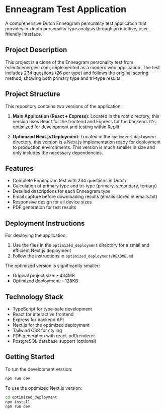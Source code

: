 # Enneagram Test Application

A comprehensive Dutch Enneagram personality test application that provides in-depth personality type analysis through an intuitive, user-friendly interface.

## Project Description

This project is a clone of the Enneagram personality test from eclecticenergies.com, implemented as a modern web application. The test includes 234 questions (26 per type) and follows the original scoring method, showing both primary type and tri-type results.

## Project Structure

This repository contains two versions of the application:

1. **Main Application (React + Express)**: Located in the root directory, this version uses React for the frontend and Express for the backend. It's optimized for development and testing within Replit.

2. **Optimized Next.js Deployment**: Located in the `optimized_deployment` directory, this version is a Next.js implementation ready for deployment to production environments. This version is much smaller in size and only includes the necessary dependencies.

## Features

- Complete Enneagram test with 234 questions in Dutch
- Calculation of primary type and tri-type (primary, secondary, tertiary)
- Detailed descriptions for each Enneagram type
- Email capture before downloading results (emails stored in emails.txt)
- Responsive design for all device sizes
- PDF generation for test results

## Deployment Instructions

For deploying the application:

1. Use the files in the `optimized_deployment` directory for a small and efficient Next.js deployment
2. Follow the instructions in `optimized_deployment/README.md`

The optimized version is significantly smaller:
- Original project size: ~434MB
- Optimized deployment: ~128KB

## Technology Stack

- TypeScript for type-safe development
- React for interactive frontend
- Express for backend API
- Next.js for the optimized deployment
- Tailwind CSS for styling
- PDF generation with react-pdf/renderer
- PostgreSQL database support (optional)

## Getting Started

To run the development version:

```bash
npm run dev
```

To use the optimized Next.js version:

```bash
cd optimized_deployment
npm install
npm run dev
```